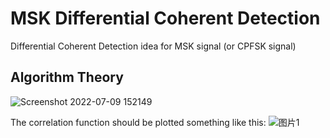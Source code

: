 # MSK Differential Coherent Detection
Differential Coherent Detection idea for MSK signal (or CPFSK signal)

## Algorithm Theory
![Screenshot 2022-07-09 152149](https://user-images.githubusercontent.com/76428637/178096102-549d78d1-1b5d-4b09-84f2-ebda5b68b716.png)

The correlation function should be plotted something like this:
![图片1](https://user-images.githubusercontent.com/76428637/178096348-3dfafd29-27c8-49d0-b85a-66aa39873c58.png)
